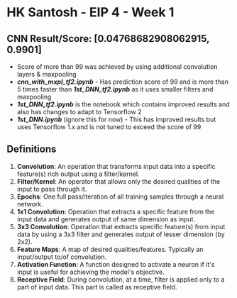 # HK Santosh - EIP 4 - Week 1

## CNN Result/Score: [0.04768682908062915, 0.9901]
* Score of more than 99 was achieved by using additional convolution layers & maxpooling
* **_cnn_with_mxpl_tf2.ipynb_** - Has prediction score of 99 and is more than 5 times faster than **_1st_DNN_tf2.ipynb_** as it uses smaller filters and maxpooling
* **_1st_DNN_tf2.ipynb_** is the notebook which contains improved results and also has changes to adapt to Tensorflow 2
* **_1st_DNN.ipynb_** (ignore this for now) - This has improved results but uses Tensorflow 1.x and is not tuned to exceed the score of 99


## Definitions
1. **Convolution**: An operation that transforms input data into a specific feature(s) rich output using a filter/kernel.
2. **Filter/Kernel**: An operator that allows only the desired qualities of the input to pass through it.
3. **Epochs**: One full pass/iteration of all training samples through a neural network.
4. **1x1 Convolution**: Operation that extracts a specific feature from the input data and generates output of same dimension as input.
5. **3x3 Convolution**: Operation that extracts specific feature(s) from input data by using a 3x3 filter and generates output of lesser dimension (by 2x2).
6. **Feature Maps**: A map of desired qualities/features. Typically an input/output to/of convolution.
7. **Activation Function**: A function designed to activate a neuron if it's input is useful for achieving the model's objective.
8. **Receptive Field**: During convolution, at a time, filter is applied only to a part of input data. This part is called as receptive field.
